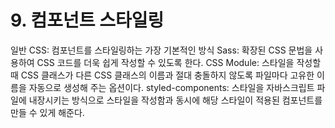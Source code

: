 # 9. 컴포넌트 스타일링

일반 CSS: 컴포넌트를 스타일링하는 가장 기본적인 방식
Sass: 확장된 CSS 문법을 사용하여 CSS 코드를 더욱 쉽게 작성할 수 있도록 한다.
CSS Module: 스타일을 작성할 때 CSS 클래스가 다른 CSS 클래스의 이름과 절대 충돌하지 않도록 파일마다 고유한 이름을 자동으로 생성해 주는 옵션이다.
styled-components: 스타일을 자바스크립트 파일에 내장시키는 방식으로 스타일을 작성함과 동시에 해당 스타일이 적용된 컴포넌트를 만들 수 있게 해준다.
